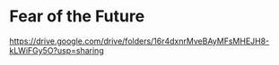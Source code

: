 # Fear of the Future
https://drive.google.com/drive/folders/16r4dxnrMveBAyMFsMHEJH8-kLWiFGy5O?usp=sharing
